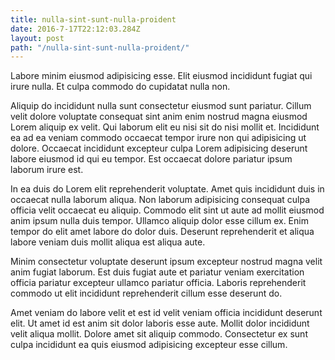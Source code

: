 ```yaml
---
title: nulla-sint-sunt-nulla-proident
date: 2016-7-17T22:12:03.284Z
layout: post
path: "/nulla-sint-sunt-nulla-proident/"
---
```


Labore minim eiusmod adipisicing esse. Elit eiusmod incididunt fugiat qui irure nulla. Et culpa commodo do cupidatat nulla non.

Aliquip do incididunt nulla sunt consectetur eiusmod sunt pariatur. Cillum velit dolore voluptate consequat sint anim enim nostrud magna eiusmod Lorem aliquip ex velit. Qui laborum elit eu nisi sit do nisi mollit et. Incididunt ea ad ea veniam commodo occaecat tempor irure non qui adipisicing ut dolore. Occaecat incididunt excepteur culpa Lorem adipisicing deserunt labore eiusmod id qui eu tempor. Est occaecat dolore pariatur ipsum laborum irure est.

In ea duis do Lorem elit reprehenderit voluptate. Amet quis incididunt duis in occaecat nulla laborum aliqua. Non laborum adipisicing consequat culpa officia velit occaecat eu aliquip. Commodo elit sint ut aute ad mollit eiusmod anim ipsum nulla duis tempor. Ullamco aliquip dolor esse cillum ex. Enim tempor do elit amet labore do dolor duis. Deserunt reprehenderit et aliqua labore veniam duis mollit aliqua est aliqua aute.

Minim consectetur voluptate deserunt ipsum excepteur nostrud magna velit anim fugiat laborum. Est duis fugiat aute et pariatur veniam exercitation officia pariatur excepteur ullamco pariatur officia. Laboris reprehenderit commodo ut elit incididunt reprehenderit cillum esse deserunt do.

Amet veniam do labore velit et est id velit veniam officia incididunt deserunt elit. Ut amet id est anim sit dolor laboris esse aute. Mollit dolor incididunt velit aliqua mollit. Dolore amet sit aliquip commodo. Consectetur ex sunt culpa incididunt ea quis eiusmod adipisicing excepteur esse cillum.
